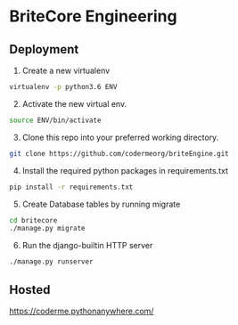 # BriteCore Engineering

## Deployment
1. Create a new virtualenv
```bash
virtualenv -p python3.6 ENV
```
2. Activate the new virtual env.
```bash
source ENV/bin/activate
```
3. Clone this repo into your preferred working directory.
```bash
git clone https://github.com/codermeorg/briteEngine.git
```
4. Install the required python packages in requirements.txt
```bash
pip install -r requirements.txt
```
5. Create Database tables by running migrate
```bash
cd britecore
./manage.py migrate
```
6. Run the django-builtin HTTP server
```bash
./manage.py runserver
```
## Hosted
https://coderme.pythonanywhere.com/

